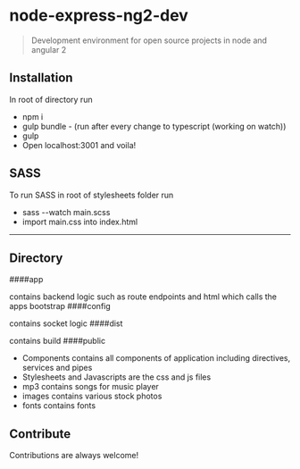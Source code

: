 # node-express-ng2-dev
> Development environment for open source projects in node and angular 2

 

## Installation

In root of directory run
- npm i</code></h4>
- gulp bundle - (run after every change to typescript (working on watch))
- gulp
- Open localhost:3001 and voila!

## SASS

To run SASS in root of stylesheets folder run 
- sass --watch main.scss
- import main.css into index.html

___

## Directory

####app

contains backend logic such as route endpoints and html which calls the apps bootstrap
####config

contains socket logic
####dist

contains build
####public
- Components contains all components of application including directives, services and pipes
- Stylesheets and Javascripts are the css and js files
- mp3 contains songs for music player
- images contains various stock photos
- fonts contains fonts


## Contribute

Contributions are always welcome!


